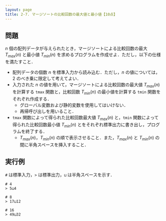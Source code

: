 ```yaml
---
layout: page
title: 2-7. マージソートの比較回数の最大値と最小値【10点】
---
```

## 問題

$n$ 個の配列データが与えられたとき，マージソートによる比較回数の最大 $T_{max}(n)$ と最小値 $T_{min}(n)$ を求めるプログラムを作成せよ．ただし，以下の仕様を満たすこと．

- 配列データの個数 $n$ を標準入力から読み込む．ただし，$n$ の値については，2 のべき乗に限定して考えてよい．
- 入力された $n$ の値を用いて，マージソートによる比較回数の最大値 $T_{max}(n)$ を計算する `tmax` 関数と，比較回数 $T_{min}(n)$ の最小値を計算する `tmin` 関数をそれぞれ作成する．
  - グローバル変数および静的変数を使用してはいけない．
  - 再帰呼び出しを用いること．
- `tmax` 関数によって得られた比較回数最大値 $T_{max}(n)$ と，`tmin` 関数によって得られた比較回数最小値 $T_{min}(n)$ とをそれぞれ標準出力に書き出し，プログラムを終了する．
  - $T_{max}(n)$，$T_{min}(n)$ の順で表示させること．また，$T_{max}(n)$ と $T_{min}(n)$ の間に半角スペースを挿入すること．

## 実行例
`#` は標準入力，`>` は標準出力，`⊔` は半角スペースを示す．

```
# 4
> 5⊔4
```

```
# 8
> 17⊔12
```

```
# 16
> 49⊔32
```
